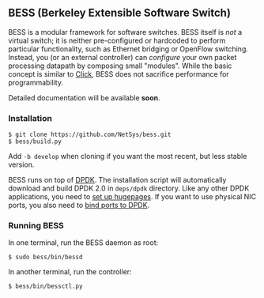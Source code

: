 ## BESS (Berkeley Extensible Software Switch)

BESS is a modular framework for software switches. BESS itself is *not* a virtual switch; it is neither pre-configured or hardcoded to perform particular functionality, such as Ethernet bridging or OpenFlow switching. Instead, you (or an external controller) can *configure* your own packet processing datapath by composing small "modules". While the basic concept is similar to [Click](http://read.cs.ucla.edu/click/click), BESS does not sacrifice performance for programmability.

Detailed documentation will be available **soon**.

### Installation

```
$ git clone https://github.com/NetSys/bess.git
$ bess/build.py
```
Add `-b develop` when cloning if you want the most recent, but less stable version.

BESS runs on top of [DPDK](http://dpdk.org). The installation script will automatically download and build DPDK 2.0 in `deps/dpdk` directory. Like any other DPDK applications, you need to [set up hugepages](http://dpdk.org/doc/guides/linux_gsg/sys_reqs.html#reserving-hugepages-for-dpdk-use). If you want to use physical NIC ports, you also need to [bind ports to DPDK](http://dpdk.org/doc/guides/linux_gsg/build_dpdk.html#binding-and-unbinding-network-ports-to-from-the-kernel-modules).

### Running BESS

In one terminal, run the BESS daemon as root:
```
$ sudo bess/bin/bessd
```

In another terminal, run the controller:
```
$ bess/bin/bessctl.py
```
